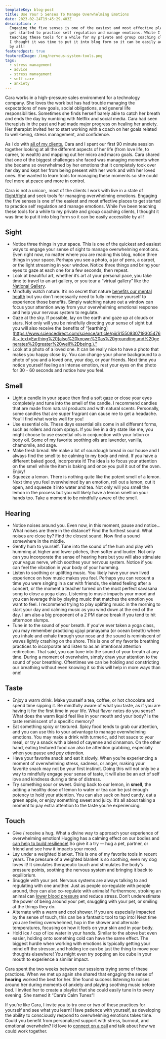 ```yaml
---
templateKey: blog-post
title: Use Your 5 Senses To Manage Overwhelming Emotions
date: 2023-02-24T19:45:29.403Z
description: >
  Engaging the five senses is one of the easiest and most effective places to
  get started to practice self regulation and manage emotions. While I’ve been
  teaching these tools for a while for my private and group coaching clients,
  I thought it was time to put it into blog form so it can be easily accessible
  by all!
featuredpost: true
featuredImage: /img/nervous-system-tools.png
tags:
  - stress management
  - advice
  - stress management
  - self care
  - anxiety
---
```


Cara works in a high-pressure sales environment for a technology company. She loves the work but has had trouble managing the expectations of new goals, social obligations, and general life responsibilities. Sometimes she finds herself barely able to catch her breath and ends the day by numbing with Netflix and social media. Cara had seen therapists in the past and had made major progress on healing her anxiety. Her therapist invited her to start working with a coach on her goals related to well-being, stress management, and confidence.

As I do with [all of my clients](https://www.sheilaanne.com/working-together/), Cara and I spent our first 90 minute session together looking at all the different aspects of her life (from love life, to career, to wealth) and mapping out her micro and macro goals. Cara shared that one of the biggest challenges she faced was managing moments when she became so overwhelmed by her emotions that it completely took over her day and kept her from being present with her work and with her loved ones. She wanted to learn tools for managing these moments so she could feel more at peace and more in control.

Cara is not a unicor;, most of the clients I work with live in a state of [flight/fight](https://www.psychologytools.com/resource/fight-or-flight-response/#:~:text=The%20fight%20or%20flight%20response,body%20to%20fight%20or%20flee.) and seek tools for managing overwhelming emotions. Engaging the five senses is one of the easiest and most effective places to get started to practice self regulation and manage emotions. While I’ve been teaching these tools for a while to my private and group coaching clients, I thought it was time to put it into blog form so it can be easily accessible by all!

## Sight

- Notice three things in your space. This is one of the quickest and easiest ways to engage your sense of sight to manage overwhelming emotions. Even right now, no matter where you are reading this blog, notice three things in your space. Perhaps you see a photo, a jar of pens, a carpet, or the light streaming in your window. Notice three things and bring your eyes to gaze at each one for a few seconds, then repeat.
- Look at beautiful art, whether it’s art at your personal pace, you take time to travel to an art gallery, or you tour a “virtual gallery” like the [National Gallery](https://www.nationalgallery.org.uk/visiting/virtual-tours).
- Mindfully watch nature. It’s no secret that nature [benefits our mental health](https://www.mentalhealth.org.uk/our-work/research/nature-how-connecting-nature-benefits-our-mental-health#:~:text=Nature%20can%20generate%20many%20positive,particularly%20lower%20depression%20and%20anxiety.) but you don’t necessarily need to fully immerse yourself to experience those benefits. Simply watching nature out a window can focus your attention away from your overwhelming emotional response and help your nervous system to regulate.
- Gaze at the sky. If possible, lay on the earth and gaze up at clouds or stars. Not only will you be mindfully directing your sense of sight but you will also receive the benefits of “[earthing](https://www.sciencedirect.com/science/article/pii/S1550830719305476#:~:text=Earthing%20(also%20known%20as%20grounding,and%20generates%20greater%20well%2Dbeing.).”
- Look at a photo of a loved one. It can be really nice to have a photo that makes you happy close by. You can change your phone background to a photo of you and a loved one, your dog, or your friends. Next time you notice yourself feeling an intense emotion, rest your eyes on the photo for 30 - 60 seconds and notice how you feel.

## Smell

- Light a candle in your space then find a soft gaze or close your eyes completely and tune into the smell of the candle. I recommend candles that are made from natural products and with natural scents. Personally, some candles that are super fragrant can cause me to get a headache. You’ll find what works well for you!
- Use essential oils. These days essential oils come in all different forms, such as rollers and room sprays. If you live in a dry state like me, you might choose to use essential oils in conjunction with your lotion or body oil. Some of my favorite soothing oils are lavender, vanilla, chamomile, and sage.
- Make fresh bread. We make a lot of sourdough bread in our house and I always find the smell to be calming to my body and mind. If you have a different baked good, incorporate it! The idea is to focus your attention on the smell while the item is baking and once you pull it out of the oven. Enjoy!
- Squeeze a lemon. There is nothing quite like the potent smell of a lemon. Next time you feel overwhelmed by an emotion, roll out a lemon, cut it open, and squeeze it into water and tea. Not only will you smell the lemon in the process but you will likely have a lemon smell on your hands too. Take a moment to be mindfully aware of the smell.

## Hearing

- Notice noises around you. Even now, in this moment, pause and notice… What noises are there in the distance? Find the furthest sound. What noises are close by? Find the closest sound. Now find a sound somewhere in the middle.
- Gently hum to yourself. Tune into the sound of the hum and play with humming at higher and lower pitches, then softer and louder. Not only can you incorporate the sense of hearing here but you will also stimulate your vagus nerve, which soothes your nervous system. Notice if you can feel the vibration in your body of your humming.
- Listen to soothing or uplifting music. You likely have your own lived experience on how music makes you feel. Perhaps you can recount a time you were singing in a car with friends, the elated feeling after a concert, or the moment a teacher turned on the most perfect savasana song to close a yoga class. Listening to music impacts your mood and you can leverage this by playing music that matches the emotion you want to feel. I recommend trying to play uplifting music in the morning to start your day and calming music as you wind down at the end of the day. I am also a big proponent of a 2 PM dance break if you tend to hit afternoon slumps.
- Tune in to the sound of your breath. If you’ve ever taken a yoga class, you may remember practicing ujjayi pranayama (or ocean breath) where you inhale and exhale through your nose and the sound is reminiscent of waves lightly crashing on the shore. This is one of my favorite breathing practices to incorporate and listen to as an intentional attention redirection. That said, you can tune into the sound of your breath at any time. During a moment of overwhelm, simply draw your attention to the sound of your breathing. Oftentimes we can be holding and constricting our breathing without even knowing it so this will help in more ways than one!

## Taste

- Enjoy a warm drink. Make yourself a tea, coffee, or hot chocolate and spend time sipping it. Be mindfully aware of what you taste, as if you are having it for the first time in your life. What flavor notes do you sense? What does the warm liquid feel like in your mouth and your body? Is the taste reminiscent of a specific memory?
- Eat something spicy or textured. Spicy food tends to grab our attention, and you can use this to your advantage to manage overwhelming emotions. You may make a drink with turmeric, add hot sauce to your meal, or try a snack with a blend of cayenne and cinnamon. On the other hand, eating textured food can also be attention grabbing, especially when you pause and _pay attention._
- Have your favorite snack and eat it slowly. When you’re experiencing a moment of overwhelming stress, sadness, or anger, making your favorite snack may not be your first instinct. Doing this will not only be a way to mindfully engage your sense of taste, it will also be an act of self love and kindness during a time of distress.
- Try something sour or sweet. Going back to our lemon, in **smell**, the adding a healthy dose of lemon to water or tea can be just enough potency to hold your attention. You can also suck on hard candy, eat a green apple, or enjoy something sweet and juicy. It’s all about taking a moment to pay extra attention to the taste you’re experiencing.

## Touch

- Give / receive a hug. What a divine way to approach your experience of overwhelming emotion! Hugging has a calming effect on our bodies and [can help to build resilience!](https://greatergood.berkeley.edu/article/item/four_ways_hugs_are_good_for_your_health) So give it a try -- hug a pet, partner, or friend and see how it impacts your mood.
- Lay under a weighted blanket. This is one of my favorite tools in recent years. The pressure of a weighted blanket is so soothing, even my dog loves it! It simulates therapeutic touch and stimulates the body’s pressure points, soothing the nervous system and bringing it back to equilibrium.
- Snuggle with your pet. Nervous systems are always talking to and regulating with one another. Just as people co-regulate with people around, they can also co-regulate with animals! Furthermore, stroking an animal can [lower blood pressure](https://www.newportacademy.com/resources/well-being/pets-and-mental-health/#:~:text=Studies%20around%20pets%20and%20mental,very%20helpful%20for%20anxiety%20sufferers.) and reduce stress. Don’t underestimate the power of being around your pet, snuggling with your pet, or smiling at the things they do.
- Alternate with a warm and cool shower. If you are especially impacted by the sense of touch, this can be a fantastic tool to tap into! Next time you are feeling overwhelmed, hop in the shower and alternate temperatures, focusing on how it feels on your skin and in your body.
- Hold ice / cup of ice water in your hands. Similar to the above but even easier, holding onto something cold can have the same effect. The biggest hurdle when working with emotions is typically getting your mind off the stressor, and holding ice can be just the thing to move your thoughts elsewhere! You might even try popping an ice cube in your mouth to experience a similar impact.

Cara spent the two weeks between our sessions trying some of these practices. When we met up again she shared that engaging the sense of **hearing** worked the best for her. She found success listening to noises around her during moments of anxiety and playing soothing music before bed. I invited her to create a playlist that she could easily tune in to every evening. She named it “Cara’s Calm Tunes”!

If you’re like Cara, I invite you to try one or two of these practices for yourself and see what you learn! Have patience with yourself, as developing the ability to consciously respond to overwhelming emotions takes time. Could you benefit from personalized support with stress, burnout, and emotional overwhelm? I’d love to [connect on a call](https://www.sheilaanne.com/book/exploration/) and talk about how we could work together.

